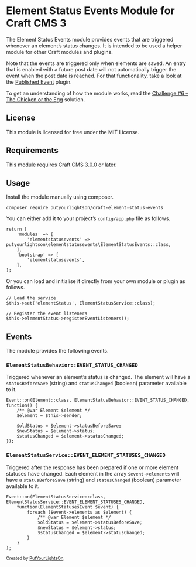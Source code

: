 # Element Status Events Module for Craft CMS 3

The Element Status Events module provides events that are triggered whenever an element’s status changes. It is intended to be used a helper module for other Craft modules and plugins.

Note that the events are triggered only when elements are saved. An entry that is enabled with a future post date will not automatically trigger the event when the post date is reached. For that functionality, take a look at the [Published Event](https://github.com/sjelfull/craft3-publishedevent) plugin.

To get an understanding of how the module works, read the [Challenge #6 – The Chicken or the Egg](https://craftcodingchallenge.com/challenge-6-the-chicken-or-the-egg) solution.

## License

This module is licensed for free under the MIT License.

## Requirements

This module requires Craft CMS 3.0.0 or later.

## Usage

Install the module manually using composer.

    composer require putyourlightson/craft-element-status-events

You can either add it to your project’s `config/app.php` file as follows.

    return [
        'modules' => [
            'elementstatusevents' => putyourlightson\elementstatusevents\ElementStatusEvents::class,
        ],
        'bootstrap' => [
            'elementstatusevents',
        ],
    ];
    
Or you can load and initialise it directly from your own module or plugin as follows.

    // Load the service
    $this->set('elementStatus', ElementStatusService::class);
    
    // Register the event listeners
    $this->elementStatus->registerEventListeners();

## Events

The module provides the following events.

### `ElementStatusBehavior::EVENT_STATUS_CHANGED`

Triggered whenever an element’s status is changed. The element will have a `statusBeforeSave` (string) and `statusChanged` (boolean) parameter available to it.

    Event::on(Element::class, ElementStatusBehavior::EVENT_STATUS_CHANGED, function() {
        /** @var Element $element */
        $element = $this->sender;
        
        $oldStatus = $element->statusBeforeSave;
        $newStatus = $element->status;
        $statusChanged = $element->statusChanged;
    }); 

### `ElementStatusService::EVENT_ELEMENT_STATUSES_CHANGED`

Triggered after the response has been prepared if one or more element statuses have changed. Each element in the array `$event->elements` will have a `statusBeforeSave` (string) and `statusChanged` (boolean) parameter available to it.

    Event::on(ElementStatusService::class, ElementStatusService::EVENT_ELEMENT_STATUSES_CHANGED, 
        function(ElementStatusesEvent $event) {
            foreach ($event->elements as $element) {
                /** @var Element $element */
                $oldStatus = $element->statusBeforeSave;
                $newStatus = $element->status;
                $statusChanged = $element->statusChanged;
            }
        }
    ); 

<small>Created by [PutYourLightsOn](https://putyourlightson.com/).</small>
